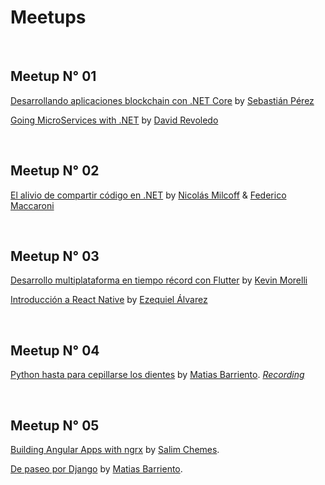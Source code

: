 # Meetups

&nbsp;
## Meetup N° 01
[Desarrollando aplicaciones blockchain con .NET Core](Meetup_01/Blockchain) by [Sebastián Pérez](https://github.com/sebaleoperez)

[Going MicroServices with .NET](Meetup_01/Microservices) by [David Revoledo](https://github.com/davidrevoledo)

&nbsp;
## Meetup N° 02
[El alivio de compartir código en .NET](Meetup_02) by [Nicolás Milcoff](https://github.com/nmilcoff) & [Federico Maccaroni](https://github.com/fedemkr)

&nbsp;
## Meetup N° 03
[Desarrollo multiplataforma en tiempo récord con Flutter](Meetup_03/Flutter) by [Kevin Morelli](https://github.com/KevMorelli)

[Introducción a React Native](Meetup_03/React_Native) by [Ezequiel Álvarez](https://github.com/ealvarezk)

&nbsp;
## Meetup N° 04
[Python hasta para cepillarse los dientes](Meetup_04) by [Matias Barriento](https://github.com/matibarriento). *[Recording](https://www.youtube.com/watch?v=RamghkIBHV8)*

&nbsp;
## Meetup N° 05
[Building Angular Apps with ngrx](Meetup_05/NgRx) by [Salim Chemes](https://github.com/salimchemes).

[De paseo por Django](Meetup_05/Django) by [Matias Barriento](https://github.com/matibarriento).
